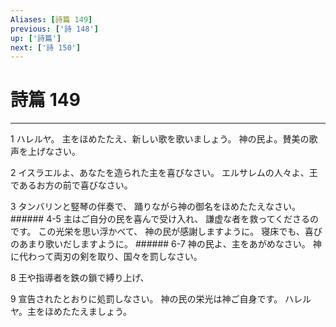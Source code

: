 ```yaml
---
Aliases: [詩篇 149]
previous: ['詩 148']
up: ['詩篇']
next: ['詩 150']
---
```

# 詩篇 149

***




1 
ハレルヤ。 主をほめたたえ、新しい歌を歌いましょう。 神の民よ。賛美の歌声を上げなさい。 



2 
イスラエルよ、あなたを造られた主を喜びなさい。 エルサレムの人々よ、王であるお方の前で喜びなさい。 



3 
タンバリンと竪琴の伴奏で、 踊りながら神の御名をほめたたえなさい。 ###### 4-5 主はご自分の民を喜んで受け入れ、 謙虚な者を救ってくださるのです。 この光栄を思い浮かべて、 神の民が感謝しますように。 寝床でも、喜びのあまり歌いだしますように。 ###### 6-7 神の民よ、主をあがめなさい。 神に代わって両刃の剣を取り、国々を罰しなさい。 



8 
王や指導者を鉄の鎖で縛り上げ、 



9 
宣告されたとおりに処罰しなさい。 神の民の栄光は神ご自身です。 ハレルヤ。主をほめたたえましょう。
